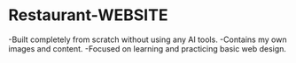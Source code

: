 # Restaurant-WEBSITE

-Built completely from scratch without using any AI tools.
-Contains my own images and content.
-Focused on learning and practicing basic web design.
